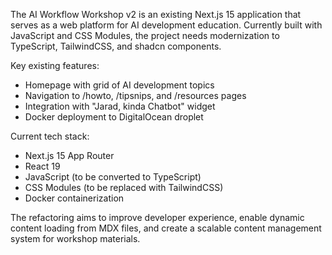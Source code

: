 The AI Workflow Workshop v2 is an existing Next.js 15 application that serves as a web platform for AI development education. Currently built with JavaScript and CSS Modules, the project needs modernization to TypeScript, TailwindCSS, and shadcn components. 

Key existing features:
- Homepage with grid of AI development topics
- Navigation to /howto, /tipsnips, and /resources pages
- Integration with "Jarad, kinda Chatbot" widget
- Docker deployment to DigitalOcean droplet

Current tech stack:
- Next.js 15 App Router
- React 19
- JavaScript (to be converted to TypeScript)
- CSS Modules (to be replaced with TailwindCSS)
- Docker containerization

The refactoring aims to improve developer experience, enable dynamic content loading from MDX files, and create a scalable content management system for workshop materials.
